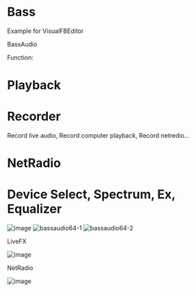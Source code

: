 # Bass
Example for VisualFBEditor

BassAudio

Function: 

# Playback 

# Recorder

Record live audio, Record computer playback, Record netredio...

# NetRadio

# Device Select, Spectrum, Ex, Equalizer

![image](https://user-images.githubusercontent.com/35757455/189489511-0ecca0c9-7e1c-4dd5-8250-4c25e35ce807.png)
![bassaudio64-1](https://user-images.githubusercontent.com/35757455/190365959-08f9e920-aa65-497a-b973-b396b1d5581a.gif)
![bassaudio64-2](https://user-images.githubusercontent.com/35757455/190365985-ccbea066-ef52-4141-8fbc-c20a00bce083.gif)

LiveFX

![image](https://user-images.githubusercontent.com/35757455/189489697-ac4c5a8a-298a-491f-ad3f-0fa284c00bb0.png)

NetRadio

![image](https://user-images.githubusercontent.com/35757455/189489725-2a864571-e5b4-4ae3-bca4-e46d589d8bb9.png)
